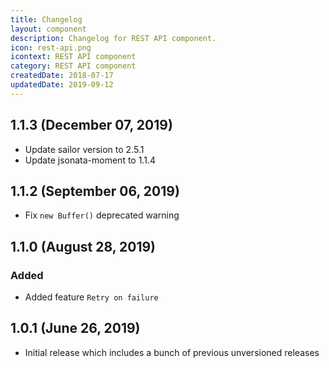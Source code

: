 ```yaml
---
title: Changelog
layout: component
description: Changelog for REST API component.
icon: rest-api.png
icontext: REST API component
category: REST API component
createdDate: 2018-07-17
updatedDate: 2019-09-12
---
```


## 1.1.3 (December 07, 2019)

* Update sailor version to 2.5.1
* Update jsonata-moment to 1.1.4

## 1.1.2 (September 06, 2019)

* Fix `new Buffer()` deprecated warning

## 1.1.0 (August 28, 2019)

### Added
* Added feature `Retry on failure`

## 1.0.1 (June 26, 2019)

* Initial release which includes a bunch of previous unversioned releases
